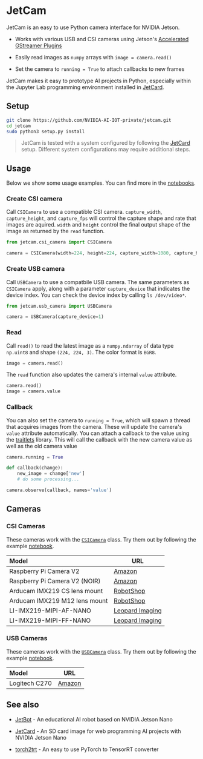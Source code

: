 # JetCam

JetCam is an easy to use Python camera interface for NVIDIA Jetson.

*  Works with various USB and CSI cameras using Jetson's [Accelerated GStreamer Plugins](https://developer.download.nvidia.com/embedded/L4T/r32_Release_v1.0/Docs/Accelerated_GStreamer_User_Guide.pdf?uIzwdFeQNE8N-vV776ZCUUEbiJxYagieFEqUoYFM9XSf9tbslxWqFKnVHu8erbZZS20A7ADAIgmSQJvXZTb0LkuGl9GoD5HJz4263HcmYWZW0t2OeFSJKZOfuWZ-lF51Pva2DSDtu2QPs-junm7BhMB_9AMQRwExuDb5zIhf_o8PIbA4KKo)
*  Easily read images as ``numpy`` arrays with ``image = camera.read()``

*  Set the camera to ``running = True`` to attach callbacks to new frames

JetCam makes it easy to prototype AI projects in Python, especially within the Jupyter Lab programming environment installed in [JetCard](http://github.com/NVIDIA-AI-IOT/jetcard).

## Setup

```bash
git clone https://github.com/NVIDIA-AI-IOT-private/jetcam.git
cd jetcam
sudo python3 setup.py install
```

> JetCam is tested with a system configured by following the [JetCard](http://github.com/NVIDIA-AI-IOT/jetcard) setup.  Different system configurations may require additional steps.

## Usage

Below we show some usage examples.  You can find more in the [notebooks](notebooks).

### Create CSI camera

Call ``CSICamera`` to use a compatible CSI camera.  ``capture_width``, ``capture_height``, and ``capture_fps`` will control the capture shape and rate that images are aquired.  ``width`` and ``height`` control the final output shape of the image as returned by the ``read`` function.

```python
from jetcam.csi_camera import CSICamera

camera = CSICamera(width=224, height=224, capture_width=1080, capture_height=720, capture_fps=30)
```

### Create USB camera

Call ``USBCamera`` to use a compatbile USB camera.  The same parameters as ``CSICamera`` apply, along with a parameter ``capture_device`` that indicates the device index.  You can check the device index by calling ``ls /dev/video*``.

```python
from jetcam.usb_camera import USBCamera

camera = USBCamera(capture_device=1)
```

### Read

Call ``read()`` to read the latest image as a ``numpy.ndarray`` of data type ``np.uint8`` and shape ``(224, 224, 3)``.  The color format is ``BGR8``.

```python
image = camera.read()
```

The ``read`` function also updates the camera's internal ``value`` attribute.

```python
camera.read()
image = camera.value
```

### Callback

You can also set the camera to ``running = True``, which will spawn a thread that acquires images from the camera.  These will update the camera's ``value`` attribute automatically.  You can attach a callback to the value using the [traitlets](https://traitlets.readthedocs.io/en/stable/api.html#callbacks-when-trait-attributes-change) library.  This will call the callback with the new camera value as well as the old camera value

```python
camera.running = True

def callback(change):
    new_image = change['new']
    # do some processing...

camera.observe(callback, names='value')
```

## Cameras

### CSI Cameras

These cameras work with the [``CSICamera``](jetcam/csi_camera.py) class.  Try them out by following the example [notebook](notebooks/csi_camera/csi_camera.ipynb).

| Model | URL |
|:-------|-------|
| Raspberry Pi Camera V2 | [Amazon](https://www.amazon.com/Raspberry-Pi-Camera-Module-Megapixel/dp/B01ER2SKFS/ref=sr_1_3?keywords=raspberry+pi+v2+camera&qid=1554831689&s=electronics&sr=1-3) | 
| Raspberry Pi Camera V2 (NOIR) | [Amazon](https://www.amazon.com/RPi-Camera-V2-Official-Raspberry/dp/B07P7GBJTK/ref=sr_1_1_sspa?keywords=raspberry+pi+v2+camera&qid=1554831658&s=electronics&sr=1-1-spons&psc=1) | 
| Arducam IMX219 CS lens mount | [RobotShop](https://www.robotshop.com/en/arducam-8mp-sony-imx219-camera-module-cs-lens-2718-raspberry-pi.html?gclid=EAIaIQobChMIzMKg38bD4QIVrR6tBh3UoAdjEAYYCSABEgLg-_D_BwE) | 
| Arducam IMX219 M12 lens mount | [RobotShop](https://www.robotshop.com/en/arducam-8mp-sony-imx219-camera-module-m12-lens-ls40136-raspberry-pi.html) |
| LI-IMX219-MIPI-AF-NANO | [Leopard Imaging](https://leopardimaging.com/product/li-imx219-mipi-af-nano/) | 
| LI-IMX219-MIPI-FF-NANO | [Leopard Imaging](https://leopardimaging.com/product/li-imx219-mipi-ff-nano/) |

### USB Cameras

These cameras work with the [``USBCamera``](jetcam/usb_camera.py) class.  Try them out by following the example [notebook](notebooks/usb_camera/usb_camera.ipynb).

| Model | URL |
|:-------|-------|
| Logitech C270 | [Amazon](https://www.amazon.com/Logitech-Widescreen-designed-Calling-Recording/dp/B004FHO5Y6) | 

## See also

- [JetBot](http://github.com/NVIDIA-AI-IOT/jetbot) - An educational AI robot based on NVIDIA Jetson Nano

- [JetCard](http://github.com/NVIDIA-AI-IOT/jetcard) - An SD card image for web programming AI projects with NVIDIA Jetson Nano
- [torch2trt](http://github.com/NVIDIA-AI-IOT/torch2trt) - An easy to use PyTorch to TensorRT converter
